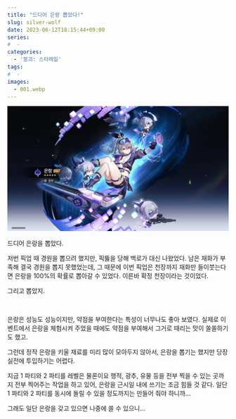 ```yaml
---
title: "드디어 은랑 뽑았다!"
slug: silver-wolf
date: 2023-06-12T18:15:44+09:00
series:
#  - 
categories:
  - '붕괴: 스타레일'
tags:
#  - 
images:
  - 001.webp
---
```


![](001.webp)

드디어 은랑을 뽑았다.

저번 픽업 때 경원을 뽑으려 했지만, 픽뚫을 당해 백로가 대신 나왔었다. 남은 재화가 부족해 결국 경원을 뽑지 못했었는데, 그 때문에 이번 픽업은 천장까지 재화만 들이붓는다면 은랑을 100%의 확률로 뽑아갈 수 있었다. 이른바 확정 천장이라는 것이었다.

그리고 뽑았지.

&nbsp;

은랑은 성능도 성능이지만, 약점을 부여한다는 특성이 너무나도 좋아 보였다. 실제로 이벤트에서 은랑을 체험시켜 주었을 때에도 약점을 부여해서 그거로 때리는 맛이 쏠쏠하기도 했고.

그런데 정작 은랑을 키울 재료를 미리 많이 모아두지 않아서, 은랑을 뽑기는 했지만 당장 실전에 투입하기는 어렵다.

지금 1 파티와 2 파티를 레벨은 물론이요 행적, 광추, 유물 등을 전부 찍을 수 있는 곳까지 전부 찍어주는 작업을 하고 있어, 은랑을 근시일 내에 쓰기는 조금 힘들 것 같다. 일단 1 파티와 2 파티를 동시에 돌릴 수 있을 정도까지는 만들어 줘야 하니까...

그래도 일단 은랑을 갖고 있으면 나중에 쓸 수 있으니...
